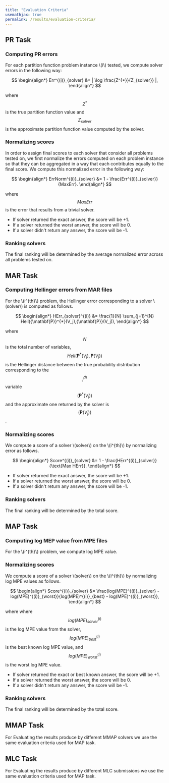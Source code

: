 ```yaml
---
title: "Evaluation Criteria"
usemathjax: true
permalink: /results/evaluation-criteria/
---
```


## PR Task
### Computing PR errors
For each partition function problem instance \\(i\\) tested, we compute solver errors in the following way: <br>

$$ 
\begin{align*}
  Err^{(i)}_{solver} &= | \log \frac{Z^{*}}{Z_{solver}} |,
\end{align*}
$$

where $$ Z^{*} $$ 
is the true partition function value and $$ Z_{solver} $$ is the approximate partition function value computed by the solver.

### Normalizing scores
In order to assign final scores to each solver that consider all problems tested on, we first normalize the errors computed on each problem instance so that they can be aggregated in a way that each contributes equally to the final score.  We compute this normalized error in the following way: <br>

$$ 
\begin{align*}
  ErrNorm^{(i)}_{solver} &= 1 - \frac{Err^{(i)}_{solver}}{MaxErr}.
\end{align*}
$$

where $$ MaxErr $$ 
is the error that results from a trivial solver.

* If solver returned the exact answer, the score will be +1.
* If a solver returned the worst answer, the score will be 0.
* If a solver didn't return any answer, the score will be -1.

### Ranking solvers
The final ranking will be determined by the average normalized error across all problems tested on.

  
## MAR Task

### Computing Hellinger errors from MAR files
  
For the \\(i^{th}\\) problem, the Hellinger error corresponding 
to a solver \\(solver\\) is computed as follows. <br>

$$ 
\begin{align*}
 HErr_{solver}^{(i)} &= \frac{1}{N} \sum_{j=1}^{N} Hell({\mathbf{P}}^{*}(V_j),{\mathbf{P}}(V_j)),
\end{align*}
$$

where $$N$$ is the total number of variables, 
$$Hell({\mathbf{P}}^{*}(V_j),{\mathbf{P}}(V_j))$$ is the Hellinger distance between 
the true probability distribution corresponding to the $$j^{th}$$ variable $$( \mathbf{P}^{*}(V_j) )$$ and 
the approximate one returned by the solver is $$({\mathbf{P}}(V_j))$$. <br>

### Normalizing scores
We compute a score of a solver \\(solver\\) on the \\(i^{th}\\)  by normalizing error as follows. <br>

$$ 
\begin{align*}
  Score^{(i)}_{solver} &= 1 - \frac{HErr^{(i)}_{solver}}{\text{Max HErr}}.
\end{align*}
$$

* If solver returned the exact answer, the score will be +1.
* If a solver returned the worst answer, the score will be 0.
* If a solver didn't return any answer, the score will be -1.

### Ranking solvers
The final ranking will be determined by the total score.
    
  
## MAP Task

### Computing log MEP value from MPE files

For the \\(i^{th}\\) problem, we compute log MPE value. <br>

### Normalizing scores
We compute a score of a solver \\(solver\\) on the \\(i^{th}\\)  by normalizing log MPE values as follows. <br>


$$ 
\begin{align*}
  Score^{(i)}_{solver} &= \frac{log(MPE)^{(i)}_{solver} - log(MPE)^{(i)}_{worst}}{log(MPE)^{(i)}_{best} - log(MPE)^{(i)}_{worst}},
\end{align*}
$$

where 
where $$ log(MPE)^{(i)}_{solver} $$  is the log MPE value from the solver,
$$ log(MPE)^{(i)}_{best} $$ is the best known log MPE value, and
$$ log(MPE)^{(i)}_{worst} $$ is the worst log MPE value.

* If solver returned the exact or best known answer, the score will be +1.
* If a solver returned the worst answer, the score will be 0.
* If a solver didn't return any answer, the score will be -1.

### Ranking solvers
The final ranking will be determined by the total score.


## MMAP Task
For Evaluating the results produce by different MMAP solvers we 
use the same evaluation criteria used for MAP task.


## MLC Task
For Evaluating the results produce by different MLC submissions we 
use the same evaluation criteria used for MAP task.
